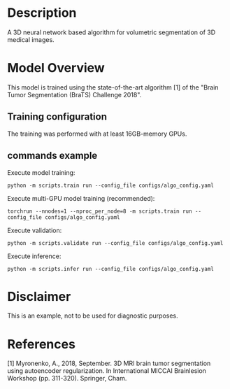 # Description

A 3D neural network based algorithm for volumetric segmentation of 3D medical images.

# Model Overview

This model is trained using the state-of-the-art algorithm [1] of the "Brain Tumor Segmentation (BraTS) Challenge 2018".

## Training configuration

The training was performed with at least 16GB-memory GPUs.

## commands example

Execute model training:

```
python -m scripts.train run --config_file configs/algo_config.yaml
```

Execute multi-GPU model training (recommended):

```
torchrun --nnodes=1 --nproc_per_node=8 -m scripts.train run --config_file configs/algo_config.yaml
```

Execute validation:

```
python -m scripts.validate run --config_file configs/algo_config.yaml
```

Execute inference:

```
python -m scripts.infer run --config_file configs/algo_config.yaml
```

# Disclaimer

This is an example, not to be used for diagnostic purposes.

# References

[1] Myronenko, A., 2018, September. 3D MRI brain tumor segmentation using autoencoder regularization. In International MICCAI Brainlesion Workshop (pp. 311-320). Springer, Cham.
